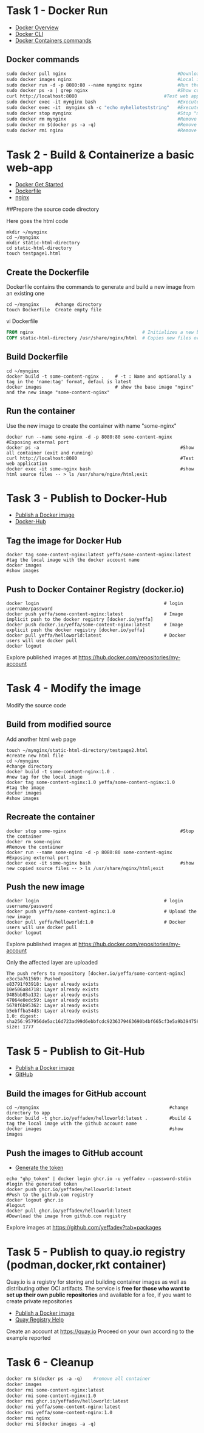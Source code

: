 # Task 1 - Docker Run

- [Docker Overview](https://docs.docker.com/get-started/overview/)
- [Docker CLI](https://docs.docker.com/engine/reference/commandline/)
- [Docker Containers commands](https://stackoverflow.com/questions/16840409/how-to-list-containers-in-docker)

## Docker commands

```Dockerfile
sudo docker pull nginx                                         #Download images,Nginx (pronounced "engine-x") is an open source reverse proxy server
sudo docker images nginx                                       #Local images
sudo docker run -d -p 8080:80 --name mynginx nginx             #Run the container with "mynginx" name
sudo docker ps -a | grep nginx                                 #Show container (running & stopped)
curl http://localhost:8080                                #Test web application
sudo docker exec -it mynginx bash                              #Execute the "bash" in a running container (e.g:ls -la;exit)
sudo docker exec -it  mynginx sh -c "echo myhelloteststring"   #Execute a command in a running container,then exit (docker exec --help)
sudo docker stop mynginx                                       #Stop "mynginx" container
sudo docker rm mynginx                                         #Remove "mynginx" container
sudo docker rm $(docker ps -a -q)                              #Remove all your containers
sudo docker rmi nginx                                          #Remove "nginx" image
```

# Task 2 - Build & Containerize a basic web-app

- [Docker Get Started](https://docs.docker.com/get-started/)
- [Dockerfile](https://docs.docker.com/engine/reference/builder/)
- [nginx](https://hub.docker.com/_/nginx)

##Prepare the source code directory

Here goes the html code

```
mkdir ~/mynginx
cd ~/mynginx
mkdir static-html-directory
cd static-html-directory
touch testpage1.html
```

## Create the Dockerfile

Dockerfile contains the commands to generate and build a new image from an existing one

```
cd ~/mynginx      #change directory
touch Dockerfile  Create empty file
```

vi Dockerfile

```Dockerfile
FROM nginx                                        # Initializes a new build stage and sets the Base Image for subsequent instructions.    
COPY static-html-directory /usr/share/nginx/html  # Copies new files or dir from <src> and adds them to the filesystem of the container at the path <dest>
```

## Build Dockerfile

```
cd ~/mynginx
docker build -t some-content-nginx .    # -t : Name and optionally a tag in the 'name:tag' format, defaul is latest
docker images                           # show the base image "nginx" and the new image "some-content-nginx"
```

## Run the container

Use the new image to create the container with name "some-nginx"

```
docker run --name some-nginx -d -p 8080:80 some-content-nginx   #Exposing external port
docker ps -a                                                    #Show all container (exit and running)
curl http://localhost:8080                                      #Test web application
docker exec -it some-nginx bash                                 #show html source files -- > ls /usr/share/nginx/html;exit
```

# Task 3 - Publish to Docker-Hub

- [Publish a Docker image](https://dsri.maastrichtuniversity.nl/docs/guide-publish-image/)
- [Docker-Hub](https://docs.docker.com/docker-hub/)

## Tag the image for Docker Hub

```
docker tag some-content-nginx:latest yeffa/some-content-nginx:latest      #tag the local image with the docker account name
docker images                                                             #show images
```

## Push to Docker Container Registry (docker.io)

```
docker login                                              # login username/password
docker push yeffa/some-content-nginx:latest               # Image implicit push to the docker registry [docker.io/yeffa]
docker push docker.io/yeffa/some-content-nginx:latest     # Image explicit push the docker registry [docker.io/yeffa]
docker pull yeffa/helloworld:latest                       # Docker users will use docker pull
docker logout
```
Explore published images at https://hub.docker.com/repositories/my-account

# Task 4 - Modify the image

Modify the source code

## Build from modified source

Add another html web page

```
touch ~/mynginx/static-html-directory/testpage2.html                #create new html file
cd ~/mynginx                                                        #change directory
docker build -t some-content-nginx:1.0 .                            #new tag for the local image
docker tag some-content-nginx:1.0 yeffa/some-content-nginx:1.0      #tag the image
docker images                                                       #show images
```

## Recreate the container

```
docker stop some-nginx                                          #Stop the container
docker rm some-nginx                                            #Remove the container
docker run --name some-nginx -d -p 8080:80 some-content-nginx   #Exposing external port
docker exec -it some-nginx bash                                 #show new copied source files -- > ls /usr/share/nginx/html;exit
```

## Push the new image

```
docker login                                              # login username/password
docker push yeffa/some-content-nginx:1.0                  # Upload the new image
docker pull yeffa/helloworld:1.0                          # Docker users will use docker pull
docker logout
```
Explore published images at https://hub.docker.com/repositories/my-account

Only the affected layer are uploaded

```
The push refers to repository [docker.io/yeffa/some-content-nginx]
e3cc5a761569: Pushed
e83791f03918: Layer already exists
10e506a84718: Layer already exists
9485bb85a132: Layer already exists
47064e0edc59: Layer already exists
5678f6b95362: Layer already exists
b5ebffba54d3: Layer already exists
1.0: digest: sha256:957956de5ac16d723ad99d6ebbfcdc9236379463690b4bf665cf3e5a9b394758 size: 1777
```

# Task 5 - Publish to Git-Hub

- [Publish a Docker image](https://dsri.maastrichtuniversity.nl/docs/guide-publish-image/)
- [GitHub](https://docs.github.com/en/enterprise-server@3.3/packages/working-with-a-github-packages-registry/working-with-the-docker-registry)

## Build the images for GitHub account

```
cd ~/mynginx                                                #change directory to app
docker build -t ghcr.io/yeffadev/helloworld:latest .        #build & tag the local image with the github account name
docker images                                               #show images
```

## Push the images to GitHub account

- [Generate the token](https://github.com/settings/tokens/)

```
echo "ghp_token" | docker login ghcr.io -u yeffadev --password-stdin    #login the generated token
docker push ghcr.io/yeffadev/helloworld:latest                          #Push to the github.com registry
docker logout ghcr.io                                                   #logout
docker pull ghcr.io/yeffadev/helloworld:latest                          #Download the image from github.com registry
```
Explore images at https://github.com/yeffadev?tab=packages

# Task 5 - Publish to quay.io registry (podman,docker,rkt container)

Quay.io is a registry for storing and building container images as well as distributing other OCI artifacts. The service is **free for those who want to set up their own public repositories** and available for a fee, if you want to create private repositories

- [Publish a Docker image](https://dsri.maastrichtuniversity.nl/docs/guide-publish-image/)
- [Quay Registry Help](https://access.redhat.com/articles/quayio-help)

Create an account at https://quay.io
Proceed on your own according to the example reported

# Task 6 - Cleanup

```Dockerfile
docker rm $(docker ps -a -q)    #remove all container
docker images
docker rmi some-content-nginx:latest
docker rmi some-content-nginx:1.0
docker rmi ghcr.io/yeffadev/helloworld:latest
docker rmi yeffa/some-content-nginx:latest
docker rmi yeffa/some-content-nginx:1.0
docker rmi nginx
docker rmi $(docker images -a -q)
```
